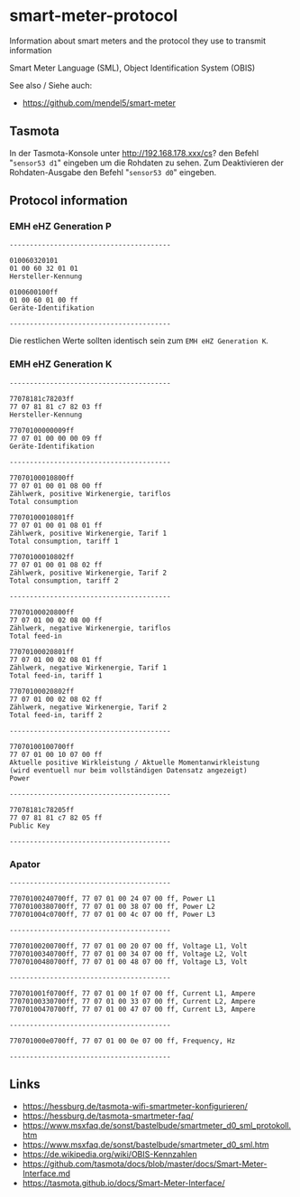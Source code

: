 # smart-meter-protocol
Information about smart meters and the protocol they use to transmit information

Smart Meter Language (SML),
Object Identification System (OBIS)

See also / Siehe auch:
- https://github.com/mendel5/smart-meter

## Tasmota
In der Tasmota-Konsole unter http://192.168.178.xxx/cs? den Befehl "`sensor53 d1`" eingeben um die Rohdaten zu sehen. Zum Deaktivieren der Rohdaten-Ausgabe den Befehl "`sensor53 d0`" eingeben.
## Protocol information

### EMH eHZ Generation P
````
----------------------------------------

010060320101
01 00 60 32 01 01
Hersteller-Kennung

0100600100ff
01 00 60 01 00 ff
Geräte-Identifikation

----------------------------------------
````

Die restlichen Werte sollten identisch sein zum `EMH eHZ Generation K`.

### EMH eHZ Generation K
```
----------------------------------------

77078181c78203ff
77 07 81 81 c7 82 03 ff
Hersteller-Kennung

77070100000009ff
77 07 01 00 00 00 09 ff
Geräte-Identifikation

----------------------------------------

77070100010800ff
77 07 01 00 01 08 00 ff
Zählwerk, positive Wirkenergie, tariflos
Total consumption

77070100010801ff
77 07 01 00 01 08 01 ff
Zählwerk, positive Wirkenergie, Tarif 1
Total consumption, tariff 1

77070100010802ff
77 07 01 00 01 08 02 ff
Zählwerk, positive Wirkenergie, Tarif 2
Total consumption, tariff 2

----------------------------------------

77070100020800ff
77 07 01 00 02 08 00 ff
Zählwerk, negative Wirkenergie, tariflos
Total feed-in

77070100020801ff
77 07 01 00 02 08 01 ff
Zählwerk, negative Wirkenergie, Tarif 1
Total feed-in, tariff 1

77070100020802ff
77 07 01 00 02 08 02 ff
Zählwerk, negative Wirkenergie, Tarif 2
Total feed-in, tariff 2

----------------------------------------

77070100100700ff
77 07 01 00 10 07 00 ff
Aktuelle positive Wirkleistung / Aktuelle Momentanwirkleistung
(wird eventuell nur beim vollständigen Datensatz angezeigt)
Power

----------------------------------------

77078181c78205ff
77 07 81 81 c7 82 05 ff
Public Key

----------------------------------------
```

### Apator
```
----------------------------------------

77070100240700ff, 77 07 01 00 24 07 00 ff, Power L1
77070100380700ff, 77 07 01 00 38 07 00 ff, Power L2
770701004c0700ff, 77 07 01 00 4c 07 00 ff, Power L3

----------------------------------------

77070100200700ff, 77 07 01 00 20 07 00 ff, Voltage L1, Volt
77070100340700ff, 77 07 01 00 34 07 00 ff, Voltage L2, Volt
77070100480700ff, 77 07 01 00 48 07 00 ff, Voltage L3, Volt

----------------------------------------

770701001f0700ff, 77 07 01 00 1f 07 00 ff, Current L1, Ampere
77070100330700ff, 77 07 01 00 33 07 00 ff, Current L2, Ampere
77070100470700ff, 77 07 01 00 47 07 00 ff, Current L3, Ampere

----------------------------------------

770701000e0700ff, 77 07 01 00 0e 07 00 ff, Frequency, Hz

----------------------------------------
```

## Links
- https://hessburg.de/tasmota-wifi-smartmeter-konfigurieren/
- https://hessburg.de/tasmota-smartmeter-faq/
- https://www.msxfaq.de/sonst/bastelbude/smartmeter_d0_sml_protokoll.htm
- https://www.msxfaq.de/sonst/bastelbude/smartmeter_d0_sml.htm
- https://de.wikipedia.org/wiki/OBIS-Kennzahlen
- https://github.com/tasmota/docs/blob/master/docs/Smart-Meter-Interface.md
- https://tasmota.github.io/docs/Smart-Meter-Interface/
